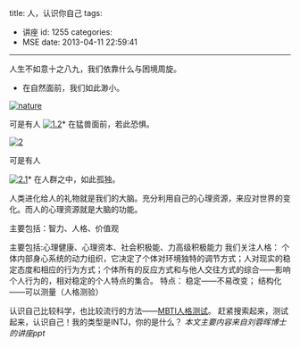 title: 人，认识你自己
tags:
  - 讲座
id: 1255
categories:
  - MSE
date: 2013-04-11 22:59:41
---

人生不如意十之八九，我们依靠什么与困境周旋。

*   在自然面前，我们如此渺小。

[![nature](http://www.zhangmin.name/blog/wp-content/uploads/2013/04/nature.png)](http://www.zhangmin.name/blog/wp-content/uploads/2013/04/nature.png)

可是有人
[![1.2](http://www.zhangmin.name/blog/wp-content/uploads/2013/04/1.2.png)](http://www.zhangmin.name/blog/wp-content/uploads/2013/04/1.2.png)*   在猛兽面前，若此恐惧。

[![2](http://www.zhangmin.name/blog/wp-content/uploads/2013/04/2.png)](http://www.zhangmin.name/blog/wp-content/uploads/2013/04/2.png)

可是有人

[![2.1](http://www.zhangmin.name/blog/wp-content/uploads/2013/04/2.1.png)](http://www.zhangmin.name/blog/wp-content/uploads/2013/04/2.1.png)*   在人群之中，如此孤独。

人类进化给人的礼物就是我们的大脑。充分利用自己的心理资源，来应对世界的变化。而人的心理资源就是大脑的功能。

主要包括：智力、人格、价值观

主要包括:心理健康、心理资本、社会积极能、力高级积极能力
我们关注人格：
个体内部身心系统的动力组织，它决定了个体对环境独特的调节方式；人对现实的稳定态度和相应的行为方式；个体所有的反应方式和与他人交往方式的综合——影响个人行为的，相对稳定的个人特点的集合。
特点：
稳定——不易改变；
结构化——可以测量（人格测验）

认识自己比较科学，也比较流行的方法——[MBTI人格测试](http://baike.baidu.com/view/1462757.htm "MBTI人格测试")。
赶紧搜索起来，测试起来，认识自己！我的类型是INTJ，你的是什么？
_本文主要内容来自刘蓉晖博士的讲座ppt_